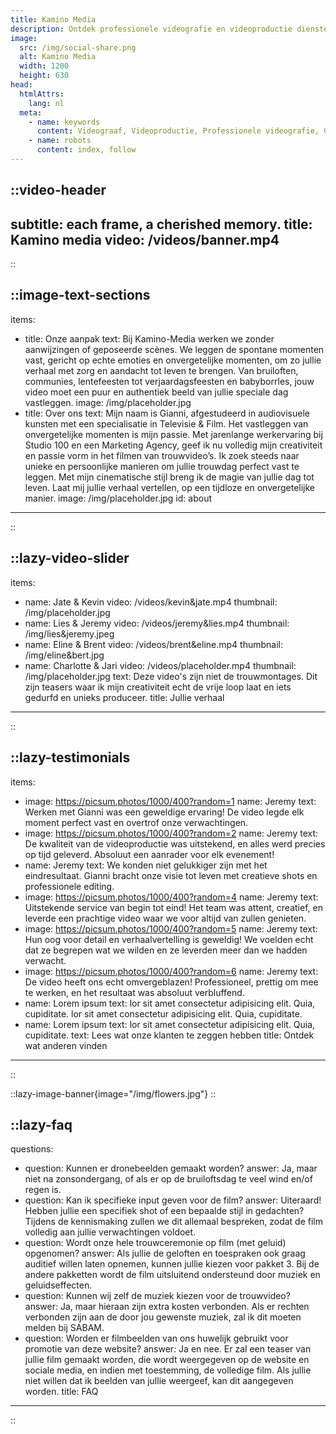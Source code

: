 ```yaml
---
title: Kamino Media
description: Ontdek professionele videografie en videoproductie diensten voor bruiloften, evenementen en bedrijven. Laat jouw verhaal op unieke wijze vastleggen door een ervaren videograaf in limburg.
image:
  src: /img/social-share.png
  alt: Kamino Media
  width: 1200
  height: 630
head:
  htmlAttrs:
    lang: nl
  meta:
    - name: keywords
      content: Videograaf, Videoproductie, Professionele videografie, Creatieve videografie, Videografie diensten, Video editing, Video maker, Videograaf limburg, Films en video’s, Cinematografie
    - name: robots
      content: index, follow
---
```


::video-header
---
subtitle: each frame, a cherished memory.
title: Kamino media
video: /videos/banner.mp4
---
::

::image-text-sections
---
items:
  - title: Onze aanpak
    text: Bij Kamino-Media werken we zonder aanwijzingen of geposeerde scènes. We leggen de spontane momenten vast, gericht op echte emoties en onvergetelijke momenten, om zo jullie verhaal met zorg en aandacht tot leven te brengen. Van bruiloften, communies, lentefeesten tot verjaardagsfeesten en babyborrles, jouw video moet een puur en authentiek beeld van jullie speciale dag vastleggen.
    image: /img/placeholder.jpg
  - title: Over ons
    text: Mijn naam is Gianni, afgestudeerd in audiovisuele kunsten met een specialisatie in Televisie & Film. Het vastleggen van onvergetelijke momenten is mijn passie. Met jarenlange werkervaring bij Studio 100 en een Marketing Agency, geef ik nu volledig mijn creativiteit en passie vorm in het filmen van trouwvideo’s. Ik zoek steeds naar unieke en persoonlijke manieren om jullie trouwdag perfect vast te leggen. Met mijn cinematische stijl breng ik de magie van jullie dag tot leven. Laat mij jullie verhaal vertellen, op een tijdloze en onvergetelijke manier.
    image: /img/placeholder.jpg
    id: about
---
::

::lazy-video-slider
---
items:
  - name: Jate & Kevin
    video: /videos/kevin&jate.mp4
    thumbnail: /img/placeholder.jpg
  - name: Lies & Jeremy
    video: /videos/jeremy&lies.mp4
    thumbnail: /img/lies&jeremy.jpeg
  - name: Eline & Brent
    video: /videos/brent&eline.mp4
    thumbnail: /img/eline&bert.jpg
  - name: Charlotte & Jari
    video: /videos/placeholder.mp4
    thumbnail: /img/placeholder.jpg
text: Deze video's zijn niet de trouwmontages. Dit zijn teasers waar ik mijn creativiteit echt de vrije loop laat en iets gedurfd en unieks produceer.
title: Jullie verhaal
---
::

::lazy-testimonials
---
items:
  - image: https://picsum.photos/1000/400?random=1
    name: Jeremy
    text: Werken met Gianni was een geweldige ervaring! De video legde elk moment perfect vast en overtrof onze verwachtingen.
  - image: https://picsum.photos/1000/400?random=2
    name: Jeremy
    text: De kwaliteit van de videoproductie was uitstekend, en alles werd precies op tijd geleverd. Absoluut een aanrader voor elk evenement!
  - name: Jeremy
    text: We konden niet gelukkiger zijn met het eindresultaat. Gianni bracht onze visie tot leven met creatieve shots en professionele editing.
  - image: https://picsum.photos/1000/400?random=4
    name: Jeremy
    text: Uitstekende service van begin tot eind! Het team was attent, creatief, en leverde een prachtige video waar we voor altijd van zullen genieten.
  - image: https://picsum.photos/1000/400?random=5
    name: Jeremy
    text: Hun oog voor detail en verhaalvertelling is geweldig! We voelden echt dat ze begrepen wat we wilden en ze leverden meer dan we hadden verwacht.
  - image: https://picsum.photos/1000/400?random=6
    name: Jeremy
    text: De video heeft ons echt omvergeblazen! Professioneel, prettig om mee te werken, en het resultaat was absoluut verbluffend.
  - name: Lorem ipsum
    text: lor sit amet consectetur adipisicing elit. Quia, cupiditate. lor sit amet consectetur adipisicing elit. Quia, cupiditate.
  - name: Lorem ipsum
    text: lor sit amet consectetur adipisicing elit. Quia, cupiditate.
text: Lees wat onze klanten te zeggen hebben
title: Ontdek wat anderen vinden
---
::

::lazy-image-banner{image="/img/flowers.jpg"}
::

::lazy-faq
---
questions:
  - question: Kunnen er dronebeelden gemaakt worden?
    answer: Ja, maar niet na zonsondergang, of als er op de bruiloftsdag te veel wind en/of regen is.
  - question: Kan ik specifieke input geven voor de film?
    answer: Uiteraard! Hebben jullie een specifiek shot of een bepaalde stijl in gedachten? Tijdens de kennismaking zullen we dit allemaal bespreken, zodat de film volledig aan jullie verwachtingen voldoet.
  - question: Wordt onze hele trouwceremonie op film (met geluid) opgenomen?
    answer: Als jullie de geloften en toespraken ook graag auditief willen laten opnemen, kunnen jullie kiezen voor pakket 3. Bij de andere pakketten wordt de film uitsluitend ondersteund door muziek en geluidseffecten.
  - question: Kunnen wij zelf de muziek kiezen voor de trouwvideo?
    answer: Ja, maar hieraan zijn extra kosten verbonden. Als er rechten verbonden zijn aan de door jou gewenste muziek, zal ik dit moeten melden bij SABAM.
  - question: Worden er filmbeelden van ons huwelijk gebruikt voor promotie van deze website?
    answer: Ja en nee. Er zal een teaser van jullie film gemaakt worden, die wordt weergegeven op de website en sociale media, en indien met toestemming, de volledige film. Als jullie niet willen dat ik beelden van jullie weergeef, kan dit aangegeven worden.
title: FAQ
---
::
